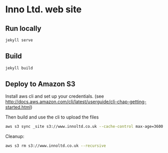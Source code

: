 # Inno Ltd. web site

## Run locally

```bash
jekyll serve
```

## Build

```bash
jekyll build
```

## Deploy to Amazon S3

Install aws cli and set up your credentials. (see http://docs.aws.amazon.com/cli/latest/userguide/cli-chap-getting-started.html)

Then build and use the cli to upload the files


```bash 
aws s3 sync _site s3://www.innoltd.co.uk --cache-control max-age=3600
```

Cleanup:

```bash
aws s3 rm s3://www.innoltd.co.uk --recursive
```
